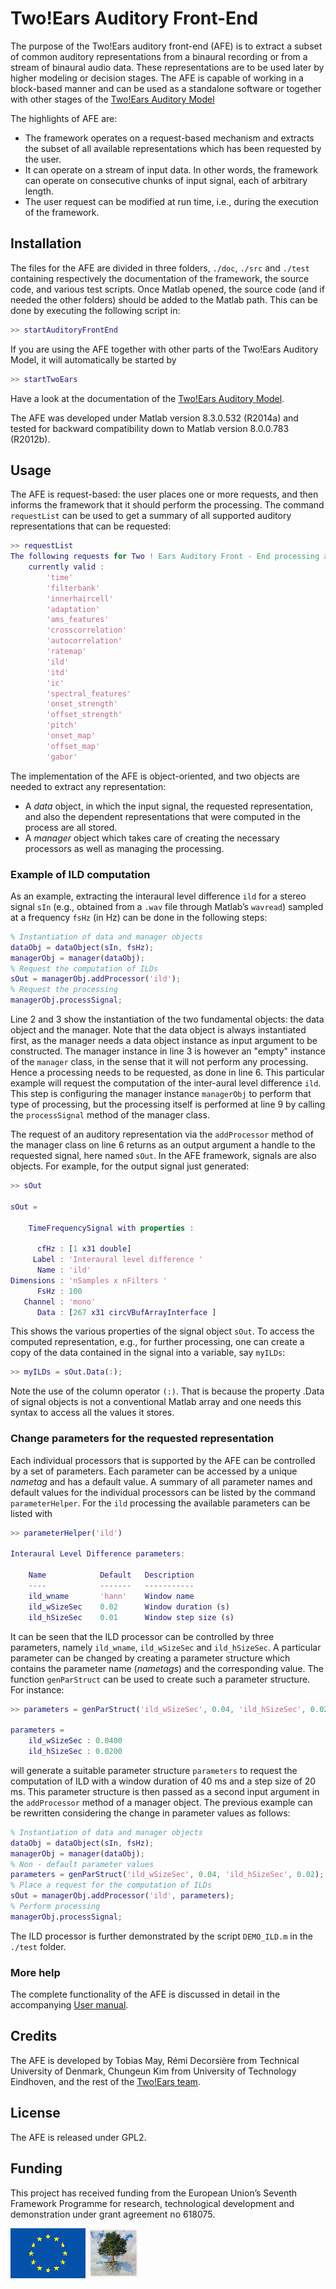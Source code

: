Two!Ears Auditory Front-End
===========================

The purpose of the Two!Ears auditory front-end (AFE) is to extract a subset of
common auditory representations from a binaural recording or from a stream of
binaural audio data. These representations are to be used later by higher modeling or
decision stages. The AFE is capable of working in a block-based manner and can
be used as a standalone software or together with other stages of the [Two!Ears
Auditory Model](https://github.com/TWOEARS/TwoEars)

The highlights of AFE are:

* The framework operates on a request-based mechanism and extracts the subset of
  all available representations which has been requested by the user.
* It can operate on a stream of input data. In other words, the framework can
  operate on consecutive chunks of input signal, each of arbitrary length.
* The user request can be modified at run time, i.e., during the execution of
  the framework.


## Installation

The files for the AFE are divided in three folders, `./doc`, `./src` and `./test`
containing respectively the documentation of the framework, the source code,
and various test scripts.
Once Matlab opened, the source code (and if needed the other folders) should be
added to the Matlab path. This can be done by executing the following script in:
```Matlab
>> startAuditoryFrontEnd
```

If you are using the AFE together with other parts of the Two!Ears Auditory
Model, it will automatically be started by
```Matlab
>> startTwoEars
```
Have a look at the documentation of the [Two!Ears
Auditory Model](https://github.com/TWOEARS/TwoEars).

The AFE was developed under Matlab version 8.3.0.532 (R2014a) and tested for backward
compatibility down to Matlab version 8.0.0.783 (R2012b).


## Usage

The AFE is request-based: the user places one or more requests, and then informs the
framework that it should perform the processing. The command `requestList` can
be used to get a summary of all supported auditory representations that can be
requested:
```Matlab
>> requestList
The following requests for Two ! Ears Auditory Front - End processing are
    currently valid :
        'time'
        'filterbank'
        'innerhaircell'
        'adaptation'
        'ams_features'
        'crosscorrelation'
        'autocorrelation'
        'ratemap'
        'ild'
        'itd'
        'ic'
        'spectral_features'
        'onset_strength'
        'offset_strength'
        'pitch'
        'onset_map'
        'offset_map'
        'gabor'
```

The implementation of the AFE is object-oriented, and two objects are needed to
extract any representation:

* A *data* object, in which the input signal, the requested representation, and
  also the
  dependent representations that were computed in the process are all stored.
* A *manager* object which takes care of creating the necessary processors as well
  as
  managing the processing.

### Example of ILD computation

As an example, extracting the interaural level difference `ild` for a stereo
signal `sIn` (e.g., obtained from a `.wav` file through Matlab’s `wavread`) sampled
at a frequency `fsHz` (in Hz) can be done in the following steps:
```Matlab
% Instantiation of data and manager objects
dataObj = dataObject(sIn, fsHz);
managerObj = manager(dataObj);
% Request the computation of ILDs
sOut = managerObj.addProcessor('ild');
% Request the processing
managerObj.processSignal;
```

Line 2 and 3 show the instantiation of the two fundamental objects: the data
object and
the manager. Note that the data object is always instantiated first, as the
manager needs
a data object instance as input argument to be constructed. The manager instance
in line
3 is however an "empty" instance of the `manager` class, in the sense that it will
not perform
any processing. Hence a processing needs to be requested, as done in line 6.
This particular
example will request the computation of the inter-aural level difference `ild`.
This step
is configuring the manager instance `managerObj` to perform that type of
processing, but
the processing itself is performed at line 9 by calling the `processSignal` method
of the
manager class.

The request of an auditory representation via the `addProcessor` method of the
manager
class on line 6 returns as an output argument a handle to the requested signal,
here named
`sOut`. In the AFE framework, signals are also objects. For example, for the
output signal
just generated:
```Matlab
>> sOut

sOut =

    TimeFrequencySignal with properties :

      cfHz : [1 x31 double]
     Label : 'Interaural level difference '
      Name : 'ild'
Dimensions : 'nSamples x nFilters '
      FsHz : 100
   Channel : 'mono'
      Data : [267 x31 circVBufArrayInterface ]
```

This shows the various properties of the signal object `sOut`. 
To access the computed representation, e.g.,
for further
processing, one can create a copy of the data contained in the signal into a
variable, say
`myILDs`:
```Matlab
>> myILDs = sOut.Data(:);
```
Note the use of the column operator `(:)`. That is because the property .Data of
signal objects is not a conventional Matlab array and one needs this syntax to
access all the values it stores.

### Change parameters for the requested representation

Each individual processors that is supported by the AFE can be controlled by a
set of
parameters. Each parameter can be accessed by a unique *nametag* and has a default
value.
A summary of all parameter names and default values for the individual
processors can be listed by the command `parameterHelper`.
For the `ild` processing the available parameters can be listed with
```Matlab
>> parameterHelper('ild')

Interaural Level Difference parameters:

    Name            Default   Description
    ----            -------   -----------
    ild_wname       'hann'    Window name
    ild_wSizeSec    0.02      Window duration (s)
    ild_hSizeSec    0.01      Window step size (s)
```

It can be seen that the ILD processor can be controlled by three parameters,
namely
`ild_wname`, `ild_wSizeSec` and `ild_hSizeSec`.
A particular parameter can be changed
by
creating a parameter structure which contains the parameter name (*nametags*) and
the
corresponding value. The function `genParStruct` can be used to create such a
parameter
structure. For instance:
```Matlab
>> parameters = genParStruct('ild_wSizeSec', 0.04, 'ild_hSizeSec', 0.02) ;

parameters =
    ild_wSizeSec : 0.0400
    ild_hSizeSec : 0.0200
```
will generate a suitable parameter structure `parameters` to request the
computation of
ILD with a window duration of 40 ms and a step size of 20 ms. This parameter
structure
is then passed as a second input argument in the `addProcessor` method of a
manager
object. The previous example can be rewritten considering the change in
parameter values
as follows:
```Matlab
% Instantiation of data and manager objects
dataObj = dataObject(sIn, fsHz);
managerObj = manager(dataObj);
% Non - default parameter values
parameters = genParStruct('ild_wSizeSec', 0.04, 'ild_hSizeSec', 0.02);
% Place a request for the computation of ILDs
sOut = managerObj.addProcessor('ild', parameters);
% Perform processing
managerObj.processSignal;
```

The ILD processor is further demonstrated by the script `DEMO_ILD.m` in the
`./test` folder.

### More help

The complete functionality of the AFE is discussed in detail in the accompanying
[User manual](doc/The_auditory_front-end_framework_User_manual.pdf).


## Credits

The AFE is developed by Tobias May, Rémi Decorsière from Technical
University of Denmark, Chungeun Kim from University of Technology Eindhoven, and
the rest of the [Two!Ears team](http://twoears.aipa.tu-berlin.de/team).

## License

The AFE is released under GPL2.

## Funding

This project has received funding from the European Union’s Seventh Framework
Programme for research, technological development and demonstration under grant
agreement no 618075.

![EU Flag](doc/img/eu-flag.gif) [![Tree](doc/img/tree.jpg)](http://cordis.europa.eu/fet-proactive/)
